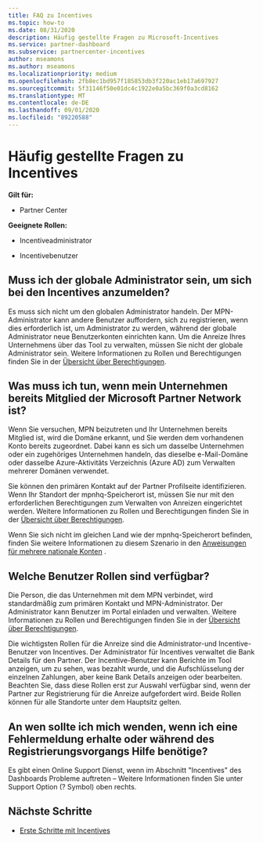 ```yaml
---
title: FAQ zu Incentives
ms.topic: how-to
ms.date: 08/31/2020
description: Häufig gestellte Fragen zu Microsoft-Incentives
ms.service: partner-dashboard
ms.subservice: partnercenter-incentives
author: mseamons
ms.author: mseamons
ms.localizationpriority: medium
ms.openlocfilehash: 2fb8ec1bd957f185853db3f220ac1eb17a697927
ms.sourcegitcommit: 5f31146f50e01dc4c1922e0a5bc369f0a3cd8162
ms.translationtype: MT
ms.contentlocale: de-DE
ms.lasthandoff: 09/01/2020
ms.locfileid: "89220588"
---
```

# <a name="frequently-asked-questions-on-incentives"></a>Häufig gestellte Fragen zu Incentives

**Gilt für:**

- Partner Center

**Geeignete Rollen:**

- Incentiveadministrator

- Incentivebenutzer

## <a name="do-i-need-to-be-the-global-admin-to-enroll-in-incentives"></a>Muss ich der globale Administrator sein, um sich bei den Incentives anzumelden?

Es muss sich nicht um den globalen Administrator handeln. Der MPN-Administrator kann andere Benutzer auffordern, sich zu registrieren, wenn dies erforderlich ist, um Administrator zu werden, während der globale Administrator neue Benutzerkonten einrichten kann. Um die Anreize Ihres Unternehmens über das Tool zu verwalten, müssen Sie nicht der globale Administrator sein. Weitere Informationen zu Rollen und Berechtigungen finden Sie in der [Übersicht über Berechtigungen](permissions-overview.md).

## <a name="what-do-i-need-to-do-if-i-find-my-company-is-already-a-member-of-the-microsoft-partner-network"></a>Was muss ich tun, wenn mein Unternehmen bereits Mitglied der Microsoft Partner Network ist?

Wenn Sie versuchen, MPN beizutreten und Ihr Unternehmen bereits Mitglied ist, wird die Domäne erkannt, und Sie werden dem vorhandenen Konto bereits zugeordnet. Dabei kann es sich um dasselbe Unternehmen oder ein zugehöriges Unternehmen handeln, das dieselbe e-Mail-Domäne oder dasselbe Azure-Aktivitäts Verzeichnis (Azure AD) zum Verwalten mehrerer Domänen verwendet.

Sie können den primären Kontakt auf der Partner Profilseite identifizieren. Wenn Ihr Standort der mpnhq-Speicherort ist, müssen Sie nur mit den erforderlichen Berechtigungen zum Verwalten von Anreizen eingerichtet werden. Weitere Informationen zu Rollen und Berechtigungen finden Sie in der [Übersicht über Berechtigungen](permissions-overview.md).

Wenn Sie sich nicht im gleichen Land wie der mpnhq-Speicherort befinden, finden Sie weitere Informationen zu diesem Szenario in den [Anweisungen für mehrere nationale Konten](https://support.microsoft.com/help/4515619/special-considerations-for-multi-national-partners-joining-the-microso) .

## <a name="what-user-roles-are-available"></a>Welche Benutzer Rollen sind verfügbar?

Die Person, die das Unternehmen mit dem MPN verbindet, wird standardmäßig zum primären Kontakt und MPN-Administrator. Der Administrator kann Benutzer im Portal einladen und verwalten. Weitere Informationen zu Rollen und Berechtigungen finden Sie in der [Übersicht über Berechtigungen](permissions-overview.md).

Die wichtigsten Rollen für die Anreize sind die Administrator-und Incentive-Benutzer von Incentives. Der Administrator für Incentives verwaltet die Bank Details für den Partner. Der Incentive-Benutzer kann Berichte im Tool anzeigen, um zu sehen, was bezahlt wurde, und die Aufschlüsselung der einzelnen Zahlungen, aber keine Bank Details anzeigen oder bearbeiten. Beachten Sie, dass diese Rollen erst zur Auswahl verfügbar sind, wenn der Partner zur Registrierung für die Anreize aufgefordert wird. Beide Rollen können für alle Standorte unter dem Hauptsitz gelten.

## <a name="who-should-i-contact-if-i-get-an-error-message-or-need-help-during-the-enrollment-process"></a>An wen sollte ich mich wenden, wenn ich eine Fehlermeldung erhalte oder während des Registrierungsvorgangs Hilfe benötige?

Es gibt einen Online Support Dienst, wenn im Abschnitt "Incentives" des Dashboards Probleme auftreten – Weitere Informationen finden Sie unter Support Option (? Symbol) oben rechts.

## <a name="next-steps"></a>Nächste Schritte

- [Erste Schritte mit Incentives](incentives-get-started-intro.md)
